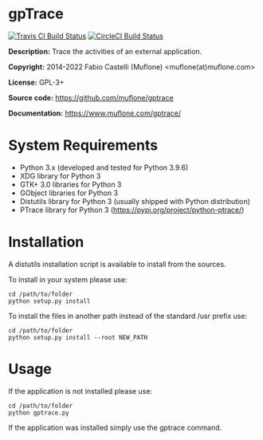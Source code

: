# gpTrace

[![Travis CI Build Status](https://img.shields.io/travis/com/muflone/gptrace/master.svg)](https://www.travis-ci.com/github/muflone/gptrace)
[![CircleCI Build Status](https://img.shields.io/circleci/project/github/muflone/gptrace/master.svg)](https://circleci.com/gh/muflone/gptrace)

**Description:** Trace the activities of an external application.

**Copyright:** 2014-2022 Fabio Castelli (Muflone) <muflone(at)muflone.com>

**License:** GPL-3+

**Source code:** https://github.com/muflone/gptrace

**Documentation:** https://www.muflone.com/gptrace/

# System Requirements

* Python 3.x (developed and tested for Python 3.9.6)
* XDG library for Python 3
* GTK+ 3.0 libraries for Python 3
* GObject libraries for Python 3
* Distutils library for Python 3 (usually shipped with Python distribution)
* PTrace library for Python 3 (https://pypi.org/project/python-ptrace/)

# Installation

A distutils installation script is available to install from the sources.

To install in your system please use:

    cd /path/to/folder
    python setup.py install

To install the files in another path instead of the standard /usr prefix use:

    cd /path/to/folder
    python setup.py install --root NEW_PATH

# Usage

If the application is not installed please use:

    cd /path/to/folder
    python gptrace.py

If the application was installed simply use the gptrace command.
